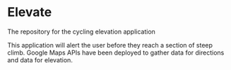 # Elevate
The repository for the cycling elevation application

This application will alert the user before they reach a section of steep climb. Google Maps APIs have been deployed to gather data for directions and data for elevation. 